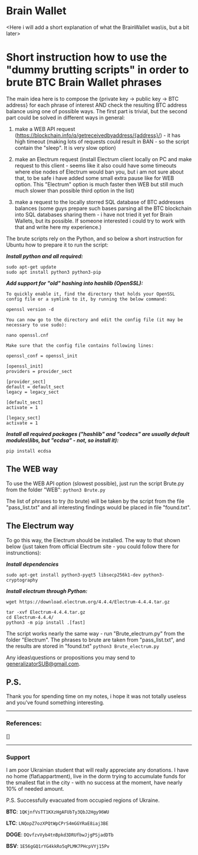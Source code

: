 # Brain Wallet
<Here i will add a short explanation of what the BrainWallet was\is, but a bit later>

# Short instruction how to use the "dummy brutting scripts" in order to brute BTC Brain Wallet phrases

The main idea here is to compose the {private key -> public key -> BTC address} for each phrase of interest
AND check the resulting BTC address balance using one of possible ways. The first part is trivial, but the second
part could be solved in different ways in general: 
1) make a WEB API request (https://blockchain.info/q/getreceivedbyaddress/{address}/) - it has high timeout
   (making lots of requests could result in BAN - so the script contain the "sleep". It is very slow option)
2) make an Electrum request (install Electrum client locally on PC and make request to this client - seems like
   it also could have some timeouts where else nodes of Electrum would ban you, but i am not sure about that,
   to be safe i have added some small extra pause like for WEB option. This "Electrum" option is much faster
   then WEB but still much much slower than possible third option in the list)
   
3) make a request to the locally storred SQL database of BTC addresses balances (some guys prepare such bases
   parsing all the BTC blockchain into SQL databases sharing them - i have not tried it yet for Brain Wallets,
   but its possible. If someone interested i could try to work with that and write here my experience.)

The brute scripts rely on the Python, and so below a short instruction for Ubuntu how to prepare it to run the script:

***Install python and all required:***
```    
sudo apt-get update
sudo apt install python3 python3-pip
```

***Add support for "old" hashing into hashlib (OpenSSL):***
```
To quickly enable it, find the directory that holds your OpenSSL config file or a symlink to it, by running the below command:

openssl version -d

You can now go to the directory and edit the config file (it may be necessary to use sudo):

nano openssl.cnf

Make sure that the config file contains following lines:

openssl_conf = openssl_init

[openssl_init]
providers = provider_sect

[provider_sect]
default = default_sect
legacy = legacy_sect

[default_sect]
activate = 1

[legacy_sect]
activate = 1
```

***Install all required packages ("hashlib" and  "codecs" are usually default modules\libs, but "ecdsa" - not, so install it):***

```pip install ecdsa```

## The WEB way

To use the WEB API option (slowest possible), just run the script Brute.py from the folder "WEB":
```python3 Brute.py```

The list of phrases to try (to brute) will be taken by the script from the file "pass_list.txt" and all interesting findings would be
placed in file "found.txt".

## The Electrum way

To go this way, the Electrum should be installed. The way to that shown below (just taken from official Electrum site - you could follow 
there for instrunctions):

***Install dependencies***

```sudo apt-get install python3-pyqt5 libsecp256k1-dev python3-cryptography```

***Install electrum through Python:***
```
wget https://download.electrum.org/4.4.4/Electrum-4.4.4.tar.gz

tar -xvf Electrum-4.4.4.tar.gz
cd Electrum-4.4.4/
python3 -m pip install .[fast]
```

The script works nearly the same way - run "Brute_electrum.py" from the folder "Electrum". The phrases to brute are taken from "pass_list.txt",
and the results are stored in "found.txt"
```python3 Brute_electrum.py```


Any ideas\questions or propositions you may send to generalizatorSUB@gmail.com.

## P.S.
Thank you for spending time on my notes, i hope it was not totally useless and you've found something interesting. 

-------------------------------------------------------------------------
### References:
[]

-------------------------------------------------------------------------
### Support
I am poor Ukrainian student that will really appreciate any donations.
I have no home (flat\appartment), live in the dorm trying to accumulate funds
for the smallest flat in the city - with no success at the moment,
have nearly 10% of needed amount.
 
P.S. Successfully evacuated from occupied regions of Ukraine.

**BTC**:  `1QKjnfVsTT1KXzHgAFUbTy3QbJ2Hgy96WU`

**LTC**:  `LNQopZ7ozXPQtWpCPrS4mGGYRaE8iaj3BE`

**DOGE**: `DQvfzvVyb4tnBpkd3DRUfbwJjgPSjadDTb`
 
 **BSV**: `1E56gGQ1rYG4kkRo5qPLMK7PHcpVYj15Pv`
